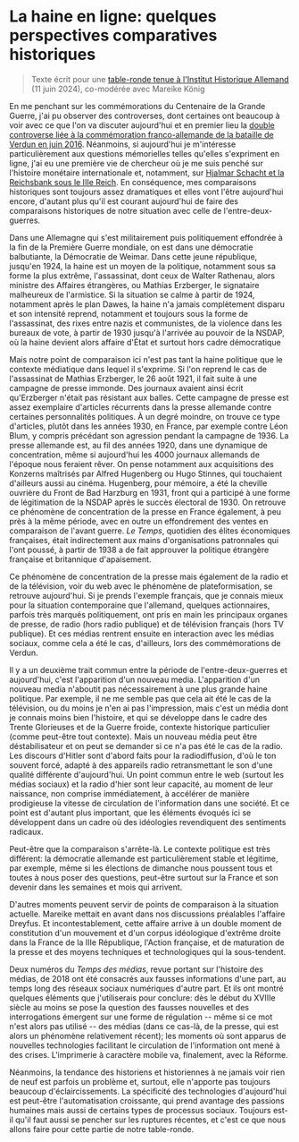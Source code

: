 # La haine en ligne: quelques perspectives comparatives historiques

> Texte écrit pour une [table-ronde tenue à l'Institut Historique Allemand](https://www.dhi-paris.fr/fr/informations-detaillees/seminare/SeminarTime/detail/online-und-vor-ort-die-aufgeheizte-demokratie-historische-perspektiven-auf-emotionen-in-der-politi-3.html) (11 juin 2024), co-modérée avec Mareike König 

En me penchant sur les commémorations du Centenaire de la Grande Guerre, j'ai pu observer des controverses, dont certaines ont beaucoup à voir avec ce que l'on va discuter aujourd'hui et en premier lieu la [double controverse liée à la commémoration franco-allemande de la bataille de Verdun en juin 2016](http://frenchjournalformediaresearch.com/lodel-1.0/main/index.php?id=1620). Néanmoins, si aujourd'hui je m'intéresse particulièrement aux questions mémorielles telles qu'elles s'expriment en ligne, j'ai eu une première vie de chercheur où je me suis penché sur l'histoire monétaire internationale et, notamment, sur [Hjalmar Schacht et la Reichsbank sous le IIIe Reich](https://shs.hal.science/tel-01100444). En conséquence, mes comparaisons historiques sont toujours assez dramatiques et elles vont l'être aujourd'hui encore, d'autant plus qu'il est courant aujourd'hui de faire des comparaisons historiques de notre situation avec celle de l'entre-deux-guerres.

Dans une Allemagne qui s'est militairement puis politiquement effondrée à la fin de la Première Guerre mondiale, on est dans une démocratie balbutiante, la Démocratie de Weimar. Dans cette jeune république, jusqu'en 1924, la haine est un moyen de la politique, notamment sous sa forme la plus extrême, l'assassinat, dont ceux de Walter Rathenau, alors ministre des Affaires étrangères, ou Mathias Erzberger, le signataire malheureux de l'armistice. Si la situation se calme à partir de 1924, notamment après le plan Dawes, la haine n'a jamais complètement disparu et son intensité reprend, notamment et toujours sous la forme de l'assassinat, des rixes entre nazis et communistes, de la violence dans les bureaux de vote, à partir de 1930 jusqu'à l'arrivée au pouvoir de la NSDAP, où la haine devient alors affaire d'État et surtout hors cadre démocratique

Mais notre point de comparaison ici n'est pas tant la haine politique que le contexte médiatique dans lequel il s'exprime. Si l'on reprend le cas de l'assassinat de Mathias Erzberger, le 26 août 1921, il fait suite à une campagne de presse immonde. Des journaux avaient ainsi écrit qu'Erzberger n'était pas résistant aux balles. Cette campagne de presse est assez exemplaire d'articles récurrents dans la presse allemande contre certaines personnalités politiques. À un degré moindre, on trouve ce type d'articles, plutôt dans les années 1930, en France, par exemple contre Léon Blum, y compris précédant son agression pendant la campagne de 1936. La presse allemande est, au fil des années 1920, dans une dynamique de concentration, même si aujourd'hui les 4000 journaux allemands de l'époque nous feraient rêver. On pense notamment aux acquisitions des Konzerns maîtrisés par Alfred Hugenberg ou Hugo Stinnes, qui touchaient d'ailleurs aussi au cinéma. Hugenberg, pour mémoire, a été la cheville ouvrière du Front de Bad Harzburg en 1931, front qui a participé à une forme de légitimation de la NSDAP après le succès électoral de 1930. On retrouve ce phénomène de concentration de la presse en France également, à peu près à la même période, avec en outre un effondrement des ventes en comparaison de l'avant guerre. *Le Temps*, quotidien des élites économiques françaises, était indirectement aux mains d'organisations patronnales qui l'ont poussé, à partir de 1938 a de fait approuver la politique étrangère française et britannique d'apaisement.

Ce phénomène de concentration de la presse mais également de la radio et de la télévision, voir du web avec le phénomène de plateformisation, se retrouve aujourd'hui. Si je prends l'exemple français, que je connais mieux pour la situation contemporaine que l'allemand, quelques actionnaires, parfois très marqués politiquement, ont pris en main les principaux organes de presse, de radio (hors radio publique) et de télévision français (hors TV publique). Et ces médias rentrent ensuite en interaction avec les médias sociaux, comme cela a été le cas, d'ailleurs, lors des commémorations de Verdun.

Il y a un deuxième trait commun entre la période de l'entre-deux-guerres et aujourd'hui, c'est l'apparition d'un nouveau media. L'apparition d'un nouveau media n'aboutit pas nécessairement à une plus grande haine politique. Par exemple, il ne me semble pas que cela ait été le cas de la télévision, ou du moins je n'en ai pas l'impression, mais c'est un média dont je connais moins bien l'histoire, et qui se développe dans le cadre des Trente Glorieuses et de la Guerre froide, contexte historique particulier (comme peut-être tout contexte). Mais un nouveau média peut être déstabilisateur et on peut se demander si ce n'a pas été le cas de la radio. Les discours d'Hitler sont d'abord faits pour la radiodiffusion, d'où le ton souvent forcé, adapté à des appareils radio retransmettant le son d'une qualité différente d'aujourd'hui. Un point commun entre le web (surtout les médias sociaux) et la radio d'hier sont leur capacité, au moment de leur naissance, non comprise immédiatement, à accélérer de manière prodigieuse la vitesse de circulation de l'information dans une société. Et ce point est d'autant plus important, que les éléments évoqués ici se développent dans un cadre où des idéologies revendiquent des sentiments radicaux.

Peut-être que la comparaison s'arrête-là. Le contexte politique est très différent: la démocratie allemande est particulièrement stable et légitime, par exemple, même si les élections de dimanche nous poussent tous et toutes à nous poser des questions, peut-être surtout sur la France et son devenir dans les semaines et mois qui arrivent.

D'autres moments peuvent servir de points de comparaison à la situation actuelle. Mareike mettait en avant dans nos discussions préalables l'affaire Dreyfus. Et incontestablement, cette affaire arrive à un double moment de constitution d'un mouvement et d'un corpus idéologique d'extrême droite dans la France de la IIIe République, l'Action française, et de maturation de la presse et des moyens techniques et technologiques qui la sous-tendent.

Deux numéros du *Temps des médias*, revue portant sur l'histoire des médias, de 2018 ont été consacrés aux fausses informations d'une part, au temps long des réseaux sociaux numériques d'autre part. Et ils ont montré quelques éléments que j'utiliserais pour conclure: dès le début du XVIIIe siècle au moins se pose la question des fausses nouvelles et des interrogations émergent sur une forme de régulation -- même si ce mot n'est alors pas utilisé -- des médias (dans ce cas-là, de la presse, qui est alors un phénomène relativement récent); les moments où sont apparus de nouvelles technologies facilitant le circulation de l'information ont mené à des crises. L'imprimerie à caractère mobile va, finalement, avec la Réforme.

Néanmoins, la tendance des historiens et historiennes à ne jamais voir rien de neuf est parfois un problème et, surtout, elle n'apporte pas toujours beaucoup d'éclaircissements. La spécificité des technologies d'aujourd'hui est peut-être l'automatisation croissante, qui prend avantage des passions humaines mais aussi de certains types de processus sociaux. Toujours est-il qu'il faut aussi se pencher sur les ruptures récentes, et c'est ce que nous allons faire pour cette partie de notre table-ronde.